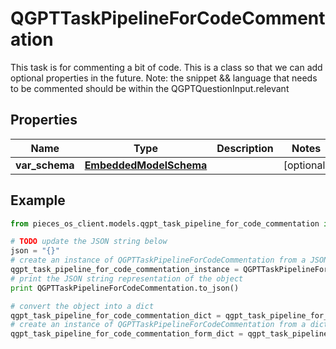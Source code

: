 # QGPTTaskPipelineForCodeCommentation

This task is for commenting a bit of code.  This is a class so that we can add optional properties in the future.  Note: the snippet && language that needs to be commented should be within the QGPTQuestionInput.relevant

## Properties

Name | Type | Description | Notes
------------ | ------------- | ------------- | -------------
**var_schema** | [**EmbeddedModelSchema**](EmbeddedModelSchema) |  | [optional] 

## Example

```python
from pieces_os_client.models.qgpt_task_pipeline_for_code_commentation import QGPTTaskPipelineForCodeCommentation

# TODO update the JSON string below
json = "{}"
# create an instance of QGPTTaskPipelineForCodeCommentation from a JSON string
qgpt_task_pipeline_for_code_commentation_instance = QGPTTaskPipelineForCodeCommentation.from_json(json)
# print the JSON string representation of the object
print QGPTTaskPipelineForCodeCommentation.to_json()

# convert the object into a dict
qgpt_task_pipeline_for_code_commentation_dict = qgpt_task_pipeline_for_code_commentation_instance.to_dict()
# create an instance of QGPTTaskPipelineForCodeCommentation from a dict
qgpt_task_pipeline_for_code_commentation_form_dict = qgpt_task_pipeline_for_code_commentation.from_dict(qgpt_task_pipeline_for_code_commentation_dict)
```



